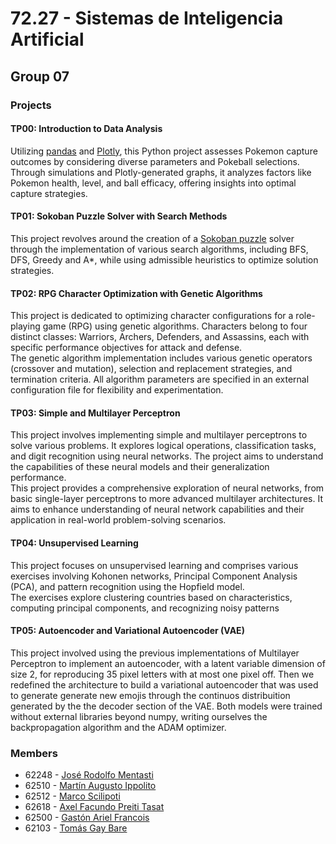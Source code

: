 # 72.27 - Sistemas de Inteligencia Artificial

## Group 07

### Projects
#### TP00: Introduction to Data Analysis
Utilizing [pandas](https://pandas.pydata.org/) and [Plotly](https://plotly.com/), this Python project assesses Pokemon capture outcomes by considering diverse parameters and Pokeball selections. Through simulations and Plotly-generated graphs, it analyzes factors like Pokemon health, level, and ball efficacy, offering insights into optimal capture strategies.

#### TP01: Sokoban Puzzle Solver with Search Methods
This project revolves around the creation of a [Sokoban puzzle](http://www.game-sokoban.com/) solver through the implementation of various search algorithms, including BFS, DFS, Greedy and A*, while using admissible heuristics to optimize solution strategies.

#### TP02: RPG Character Optimization with Genetic Algorithms
This project is dedicated to optimizing character configurations for a role-playing game (RPG) using genetic algorithms. Characters belong to four distinct classes: Warriors, Archers, Defenders, and Assassins, each with specific performance objectives for attack and defense.
<br> The genetic algorithm implementation includes various genetic operators (crossover and mutation), selection and replacement strategies, and termination criteria. All algorithm parameters are specified in an external configuration file for flexibility and experimentation.

#### TP03: Simple and Multilayer Perceptron
This project involves implementing simple and multilayer perceptrons to solve various problems. It explores logical operations, classification tasks, and digit recognition using neural networks. The project aims to understand the capabilities of these neural models and their generalization performance.
<br> This project provides a comprehensive exploration of neural networks, from basic single-layer perceptrons to more advanced multilayer architectures. It aims to enhance understanding of neural network capabilities and their application in real-world problem-solving scenarios.

#### TP04: Unsupervised Learning
This project focuses on unsupervised learning and comprises various exercises involving Kohonen networks, Principal Component Analysis (PCA), and pattern recognition using the Hopfield model. 
<br> The exercises explore clustering countries based on characteristics, computing principal components, and recognizing noisy patterns

#### TP05: Autoencoder and Variational Autoencoder (VAE)
This project involved using the previous implementations of Multilayer Perceptron to implement an autoencoder, with a latent variable dimension of size 2, for reproducing 35 pixel letters with at most one pixel off. Then we redefined the architecture to build a variational autoencoder that was used to generate generate new emojis through the continuos distribuition generated by the the decoder section of the VAE. Both models were trained without external libraries beyond numpy, writing ourselves the backpropagation algorithm and the ADAM optimizer.

### Members
- 62248 - [José Rodolfo Mentasti](https://github.com/JoseMenta)
- 62510 - [Martín Augusto Ippolito](https://github.com/martinippo01)
- 62512 - [Marco Scilipoti](https://github.com/Marco444)
- 62618 - [Axel Facundo Preiti Tasat](https://github.com/AxelPreitiT)
- 62500 - [Gastón Ariel Francois](https://github.com/francoisgaston)
- 62103 - [Tomás Gay Bare](https://github.com/tgaybare)
